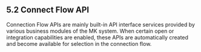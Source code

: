 ## 5.2 Connect Flow API

Connection Flow APIs are mainly built-in API interface services provided by various business modules of the MK system. When certain open or integration capabilities are enabled, these APIs are automatically created and become available for selection in the connection flow.



